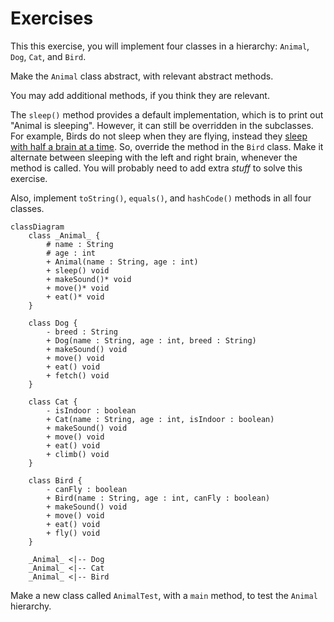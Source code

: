 # Exercises


This this exercise, you will implement four classes in a hierarchy: `Animal`, `Dog`, `Cat`, and `Bird`.

Make the `Animal` class abstract, with relevant abstract methods.

You may add additional methods, if you think they are relevant.

The `sleep()` method provides a default implementation, which is to print out "Animal is sleeping". However, it can still be overridden in the subclasses. For example, Birds do not sleep when they are flying, instead they [sleep with half a brain at a time](https://en.wikipedia.org/wiki/Unihemispheric_slow-wave_sleep#:~:text=Their%20(%20birds%20)%20sleep%20is%20more,the%20one%20facing%20the%20direction%20of%20flight.). So, override the method in the `Bird` class. Make it alternate between sleeping with the left and right brain, whenever the method is called. You will probably need to add extra _stuff_ to solve this exercise.

Also, implement `toString()`, `equals()`, and `hashCode()` methods in all four classes.

```mermaid
classDiagram
    class _Animal_ {
        # name : String
        # age : int
        + Animal(name : String, age : int)
        + sleep() void
        + makeSound()* void
        + move()* void
        + eat()* void
    }
    
    class Dog {
        - breed : String
        + Dog(name : String, age : int, breed : String)
        + makeSound() void
        + move() void
        + eat() void
        + fetch() void
    }
    
    class Cat {
        - isIndoor : boolean
        + Cat(name : String, age : int, isIndoor : boolean)
        + makeSound() void
        + move() void
        + eat() void
        + climb() void
    }
    
    class Bird {
        - canFly : boolean
        + Bird(name : String, age : int, canFly : boolean)
        + makeSound() void
        + move() void
        + eat() void
        + fly() void
    }
    
    _Animal_ <|-- Dog
    _Animal_ <|-- Cat
    _Animal_ <|-- Bird
```

Make a new class called `AnimalTest`, with a `main` method, to test the `Animal` hierarchy.
